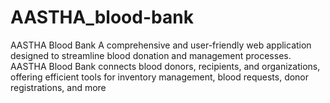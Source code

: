 # AASTHA_blood-bank
AASTHA Blood Bank A comprehensive and user-friendly web application designed to streamline blood donation and management processes. AASTHA Blood Bank connects blood donors, recipients, and organizations, offering efficient tools for inventory management, blood requests, donor registrations, and more
